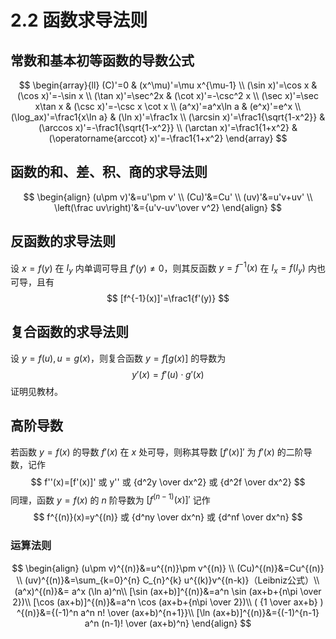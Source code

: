 # 2.2 函数求导法则

## 常数和基本初等函数的导数公式

$$
\begin{array}{ll}
(C)'=0 &
(x^\mu)'=\mu x^{\mu-1} \\
(\sin x)'=\cos x &
(\cos x)'=-\sin x \\
(\tan x)'=\sec^2x &
(\cot x)'=-\csc^2 x \\
(\sec x)'=\sec x\tan x &
(\csc x)'=-\csc x \cot x \\
(a^x)'=a^x\ln a &
(e^x)'=e^x \\
(\log_ax)'=\frac1{x\ln a} &
(\ln x)'=\frac1x \\
(\arcsin x)'=\frac1{\sqrt{1-x^2}} &
(\arccos x)'=-\frac1{\sqrt{1-x^2}} \\
(\arctan x)'=\frac1{1+x^2} &
(\operatorname{arccot} x)'=-\frac1{1+x^2}
\end{array}
$$

## 函数的和、差、积、商的求导法则

$$
\begin{align}
(u\pm v)'&=u'\pm v' \\
(Cu)'&=Cu' \\
(uv)'&=u'v+uv' \\
\left(\frac uv\right)'&={u'v-uv'\over v^2}
\end{align}
$$

## 反函数的求导法则

设 $x=f(y)$ 在 $I_y$ 内单调可导且 $f'(y)\ne0$，则其反函数 $y=f^{-1}(x)$ 在 $I_x=f(I_y)$ 内也可导，且有
$$
[f^{-1}(x)]'=\frac1{f'(y)}
$$

## 复合函数的求导法则

设 $y=f(u),u=g(x)$，则复合函数 $y=f[g(x)]$ 的导数为
$$
y'(x)=f'(u)\cdot g'(x)
$$
证明见教材。

## 高阶导数

若函数 $y=f(x)$ 的导数 $f'(x)$ 在 $x$ 处可导，则称其导数 $[f'(x)]'$ 为 $f'(x)$ 的二阶导数，记作
$$
f''(x)=[f'(x)]' 或 y'' 或 {d^2y \over dx^2} 或 {d^2f \over dx^2}
$$
同理，函数 $y=f(x)$ 的 $n$ 阶导数为 $[f^{(n-1)}(x)]'$ 记作
$$
f^{(n)}(x)=y^{(n)} 或 {d^ny \over dx^n} 或 {d^nf \over dx^n}
$$

### 运算法则

$$
\begin{align}
(u\pm v)^{(n)}&=u^{(n)}\pm v^{(n)} \\
(Cu)^{(n)}&=Cu^{(n)} \\
(uv)^{(n)}&=\sum_{k=0}^{n} C_{n}^{k} u^{(k)}v^{(n-k)}（Leibniz公式）\\
(a^x)^{(n)}&= a^x (\ln a)^n\\
[\sin (ax+b)]^{(n)}&=a^n \sin (ax+b+{n\pi \over 2})\\
[\cos (ax+b)]^{(n)}&=a^n \cos (ax+b+{n\pi \over 2})\\
( {1 \over ax+b} ) ^{(n)}&={(-1)^n a^n n! \over (ax+b)^{n+1}}\\
[\ln (ax+b)]^{(n)}&={(-1)^{n-1} a^n (n-1)! \over (ax+b)^n}
\end{align}
$$